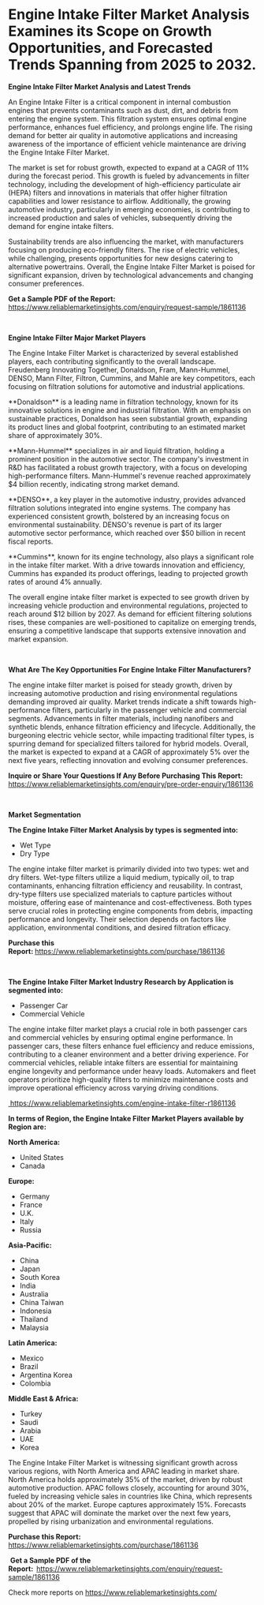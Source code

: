 <p><h1>Engine Intake Filter Market Analysis Examines its Scope on Growth Opportunities, and Forecasted Trends Spanning from 2025 to 2032.</h1></p><p><strong>Engine Intake Filter Market Analysis and Latest Trends</strong></p>
<p><p>An Engine Intake Filter is a critical component in internal combustion engines that prevents contaminants such as dust, dirt, and debris from entering the engine system. This filtration system ensures optimal engine performance, enhances fuel efficiency, and prolongs engine life. The rising demand for better air quality in automotive applications and increasing awareness of the importance of efficient vehicle maintenance are driving the Engine Intake Filter Market.</p><p>The market is set for robust growth, expected to expand at a CAGR of 11% during the forecast period. This growth is fueled by advancements in filter technology, including the development of high-efficiency particulate air (HEPA) filters and innovations in materials that offer higher filtration capabilities and lower resistance to airflow. Additionally, the growing automotive industry, particularly in emerging economies, is contributing to increased production and sales of vehicles, subsequently driving the demand for engine intake filters.</p><p>Sustainability trends are also influencing the market, with manufacturers focusing on producing eco-friendly filters. The rise of electric vehicles, while challenging, presents opportunities for new designs catering to alternative powertrains. Overall, the Engine Intake Filter Market is poised for significant expansion, driven by technological advancements and changing consumer preferences.</p></p>
<p><strong>Get a Sample PDF of the Report:&nbsp;</strong> <a href="https://www.reliablemarketinsights.com/enquiry/request-sample/1861136?utm_campaign=3010&utm_medium=2&utm_source=Github&utm_content=ia&utm_term=30032025&utm_id=engine-intake-filter">https://www.reliablemarketinsights.com/enquiry/request-sample/1861136</a></p>
<p>&nbsp;</p>
<p><strong>Engine Intake Filter Major Market Players</strong></p>
<p><p>The Engine Intake Filter Market is characterized by several established players, each contributing significantly to the overall landscape. Freudenberg Innovating Together, Donaldson, Fram, Mann-Hummel, DENSO, Mann Filter, Filtron, Cummins, and Mahle are key competitors, each focusing on filtration solutions for automotive and industrial applications.</p><p>**Donaldson** is a leading name in filtration technology, known for its innovative solutions in engine and industrial filtration. With an emphasis on sustainable practices, Donaldson has seen substantial growth, expanding its product lines and global footprint, contributing to an estimated market share of approximately 30%.</p><p>**Mann-Hummel** specializes in air and liquid filtration, holding a prominent position in the automotive sector. The company's investment in R&D has facilitated a robust growth trajectory, with a focus on developing high-performance filters. Mann-Hummel's revenue reached approximately $4 billion recently, indicating strong market demand.</p><p>**DENSO**, a key player in the automotive industry, provides advanced filtration solutions integrated into engine systems. The company has experienced consistent growth, bolstered by an increasing focus on environmental sustainability. DENSO's revenue is part of its larger automotive sector performance, which reached over $50 billion in recent fiscal reports.</p><p>**Cummins**, known for its engine technology, also plays a significant role in the intake filter market. With a drive towards innovation and efficiency, Cummins has expanded its product offerings, leading to projected growth rates of around 4% annually.</p><p>The overall engine intake filter market is expected to see growth driven by increasing vehicle production and environmental regulations, projected to reach around $12 billion by 2027. As demand for efficient filtering solutions rises, these companies are well-positioned to capitalize on emerging trends, ensuring a competitive landscape that supports extensive innovation and market expansion.</p></p>
<p>&nbsp;</p>
<p><strong>What Are The Key Opportunities For Engine Intake Filter Manufacturers?</strong></p>
<p><p>The engine intake filter market is poised for steady growth, driven by increasing automotive production and rising environmental regulations demanding improved air quality. Market trends indicate a shift towards high-performance filters, particularly in the passenger vehicle and commercial segments. Advancements in filter materials, including nanofibers and synthetic blends, enhance filtration efficiency and lifecycle. Additionally, the burgeoning electric vehicle sector, while impacting traditional filter types, is spurring demand for specialized filters tailored for hybrid models. Overall, the market is expected to expand at a CAGR of approximately 5% over the next five years, reflecting innovation and evolving consumer preferences.</p></p>
<p><strong>Inquire or Share Your Questions If Any Before Purchasing This Report:</strong> <a href="https://www.reliablemarketinsights.com/enquiry/pre-order-enquiry/1861136?utm_campaign=3010&utm_medium=2&utm_source=Github&utm_content=ia&utm_term=30032025&utm_id=engine-intake-filter">https://www.reliablemarketinsights.com/enquiry/pre-order-enquiry/1861136</a></p>
<p>&nbsp;</p>
<p><strong>Market Segmentation</strong></p>
<p><strong>The Engine Intake Filter Market Analysis by types is segmented into:</strong></p>
<p><ul><li>Wet Type</li><li>Dry Type</li></ul></p>
<p><p>The engine intake filter market is primarily divided into two types: wet and dry filters. Wet-type filters utilize a liquid medium, typically oil, to trap contaminants, enhancing filtration efficiency and reusability. In contrast, dry-type filters use specialized materials to capture particles without moisture, offering ease of maintenance and cost-effectiveness. Both types serve crucial roles in protecting engine components from debris, impacting performance and longevity. Their selection depends on factors like application, environmental conditions, and desired filtration efficacy.</p></p>
<p><strong>Purchase this Report:&nbsp;</strong><a href="https://www.reliablemarketinsights.com/purchase/1861136?utm_campaign=3010&utm_medium=2&utm_source=Github&utm_content=ia&utm_term=30032025&utm_id=engine-intake-filter">https://www.reliablemarketinsights.com/purchase/1861136</a></p>
<p>&nbsp;</p>
<p><strong>The Engine Intake Filter Market Industry Research by Application is segmented into:</strong></p>
<p><ul><li>Passenger Car</li><li>Commercial Vehicle</li></ul></p>
<p><p>The engine intake filter market plays a crucial role in both passenger cars and commercial vehicles by ensuring optimal engine performance. In passenger cars, these filters enhance fuel efficiency and reduce emissions, contributing to a cleaner environment and a better driving experience. For commercial vehicles, reliable intake filters are essential for maintaining engine longevity and performance under heavy loads. Automakers and fleet operators prioritize high-quality filters to minimize maintenance costs and improve operational efficiency across varying driving conditions.</p></p>
<p><a href="https://www.reliablemarketinsights.com/engine-intake-filter-r1861136?utm_campaign=3010&utm_medium=2&utm_source=Github&utm_content=ia&utm_term=30032025&utm_id=engine-intake-filter">&nbsp;https://www.reliablemarketinsights.com/engine-intake-filter-r1861136</a></p>
<p><strong>In terms of Region, the Engine Intake Filter Market Players available by Region are:</strong></p>
<p>
    <p> <strong> North America: </strong>
        <ul>
            <li>United States</li>
            <li>Canada</li>
        </ul>
        </p> 
    <p> <strong> Europe: </strong>
        <ul>
            <li>Germany</li>
            <li>France</li>
            <li>U.K.</li>
            <li>Italy</li>
            <li>Russia</li>
        </ul>
        </p> 
    <p> <strong> Asia-Pacific: </strong>
        <ul>
            <li>China</li>
            <li>Japan</li>
            <li>South Korea</li>
            <li>India</li>
            <li>Australia</li>
            <li>China Taiwan</li>
            <li>Indonesia</li>
            <li>Thailand</li>
            <li>Malaysia</li>
        </ul>
        </p> 
    <p> <strong> Latin America: </strong>
        <ul>
            <li>Mexico</li>
            <li>Brazil</li>
            <li>Argentina Korea</li>
            <li>Colombia</li>
        </ul>
        </p> 
    <p> <strong> Middle East & Africa: </strong>
        <ul>
            <li>Turkey</li>
            <li>Saudi</li>
            <li>Arabia</li>
            <li>UAE</li>
            <li>Korea</li>
        </ul>
    </p>
    </p>
<p><p>The Engine Intake Filter Market is witnessing significant growth across various regions, with North America and APAC leading in market share. North America holds approximately 35% of the market, driven by robust automotive production. APAC follows closely, accounting for around 30%, fueled by increasing vehicle sales in countries like China, which represents about 20% of the market. Europe captures approximately 15%. Forecasts suggest that APAC will dominate the market over the next few years, propelled by rising urbanization and environmental regulations.</p></p>
<p><strong>Purchase this Report: </strong><a href="https://www.reliablemarketinsights.com/purchase/1861136?utm_campaign=3010&utm_medium=2&utm_source=Github&utm_content=ia&utm_term=30032025&utm_id=engine-intake-filter">https://www.reliablemarketinsights.com/purchase/1861136</a></p>
<p>&nbsp;<strong>Get a Sample PDF of the Report:&nbsp;&nbsp;</strong><a href="https://www.reliablemarketinsights.com/enquiry/request-sample/1861136?utm_campaign=3010&utm_medium=2&utm_source=Github&utm_content=ia&utm_term=30032025&utm_id=engine-intake-filter">https://www.reliablemarketinsights.com/enquiry/request-sample/1861136</a></p>
<p><strong></strong></p>
<p>Check more reports on <a href="https://www.reliablemarketinsights.com/?utm_campaign=3010&utm_medium=2&utm_source=Github&utm_content=ia&utm_term=30032025&utm_id=engine-intake-filter">https://www.reliablemarketinsights.com/</a></p>